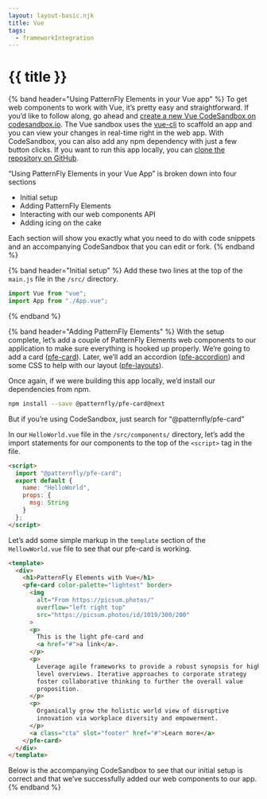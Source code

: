 ```yaml
---
layout: layout-basic.njk
title: Vue
tags:
  - frameworkIntegration
---
```


<pfe-band class="header" use-grid>
  <h1 slot="header">{{ title }}</h1>
</pfe-band>

{% band header="Using PatternFly Elements in your Vue app" %}
  To get web components to work with Vue, it’s pretty easy and straightforward.
  If you’d like to follow along, go ahead and [create a new Vue CodeSandbox on codesandbox.io](https://codesandbox.io/s/vue).
  The Vue sandbox uses the [vue-cli](https://cli.vuejs.org/) to scaffold an app and you can view your changes in real-time right in the web app.
  With CodeSandbox, you can also add any npm dependency with just a few button clicks.
  If you want to run this app locally, you can [clone the repository on GitHub](https://github.com/kylebuch8/patternfly-elements-with-vue).

  “Using PatternFly Elements in your Vue App” is broken down into four sections

  - Initial setup
  - Adding PatternFly Elements
  - Interacting with our web components API
  - Adding icing on the cake

  Each section will show you exactly what you need to do with code snippets and an accompanying CodeSandbox that you can edit or fork.
{% endband %}

{% band header="Initial setup" %}
  Add these two lines at the top of the `main.js` file in the `/src/` directory.

  ```js
  import Vue from "vue";
  import App from "./App.vue";
  ```
{% endband %}

{% band header="Adding PatternFly Elements" %}
  With the setup complete, let’s add a couple of PatternFly Elements web components to our application to make sure everything is hooked up properly. We’re going to add a card ([pfe-card](/components/card)). Later, we’ll add an accordion ([pfe-accordion](/components/accordion)) and some CSS to help with our layout ([pfe-layouts](/layout)).

  Once again, if we were building this app locally, we’d install our dependencies from npm.

  ```bash
  npm install --save @patternfly/pfe-card@next
  ```

  But if you’re using CodeSandbox, just search for “@patternfly/pfe-card”

  In our `HelloWorld.vue` file in the `/src/components/` directory, let’s add the import statements for our components to the top of the `<script>` tag in the file.

  ```html
  <script>
    import "@patternfly/pfe-card";
    export default {
      name: "HelloWorld",
      props: {
        msg: String
      }
    };
  </script>
  ```

  Let’s add some simple markup in the `template` section of the `HellowWorld.vue` file to see that our pfe-card is working.

  ```html
  <template>
    <div>
      <h1>PatternFly Elements with Vue</h1>
      <pfe-card color-palette="lightest" border>
        <img
          alt="From https://picsum.photos/"
          overflow="left right top"
          src="https://picsum.photos/id/1019/300/200"
        >
        <p>
          This is the light pfe-card and
          <a href="#">a link</a>.
        </p>
        <p>
          Leverage agile frameworks to provide a robust synopsis for high
          level overviews. Iterative approaches to corporate strategy
          foster collaborative thinking to further the overall value
          proposition.
        </p>
        <p>
          Organically grow the holistic world view of disruptive
          innovation via workplace diversity and empowerment.
        </p>
        <a class="cta" slot="footer" href="#">Learn more</a>
      </pfe-card>
    </div>
  </template>
  ```

  Below is the accompanying CodeSandbox to see that our initial setup is correct and that we’ve successfully added our web components to our app.
{% endband %}
